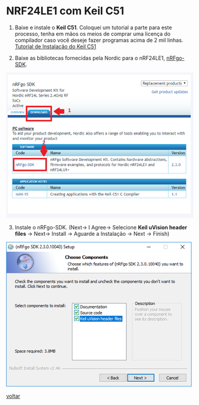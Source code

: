 # NRF24LE1 com Keil C51

1. Baixe e instale o **Keil C51**. Coloquei um tutorial a parte para este processo, tenha em mãos os meios de comprar uma licença do compilador caso você deseje fazer programas acima de 2 mil linhas. [Tutorial de Instalação do Keil C51](https://drive.google.com/file/d/0B9-1PWnB4ejCZHd6WDk2Vm42NWdwcHUzRUFLTlM0STl1bXVN/view?usp=sharing)

2. Baixe as bibliotecas fornecidas pela Nordic para o nRF24LE1, [nRFgo-SDK](http://www.nordicsemi.com/eng/Products/2.4GHz-RF/nRFgo-SDK).

![Imagem do nRFgo-SDK](img/nrfgo_sdk.PNG)

3. Instale o nRFgo-SDK. (Next-> I Agree-> Selecione **Keil uVision header files** -> Next-> Install -> Aguarde a Instalação -> Next -> Finish)

![Instalação do nrfgo-SDK](img/nrfgo_sdk_setup_3.PNG)

[voltar](./instalacao.html)
